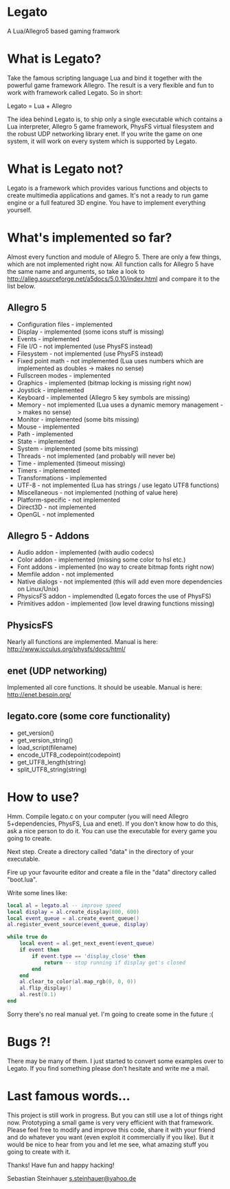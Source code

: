 Legato
======

A Lua/Allegro5 based gaming framwork

What is Legato?
===============

Take the famous scripting language Lua and bind it together with the powerful
game framework Allegro. The result is a very flexible and fun to work with
framework called Legato. So in short:

Legato = Lua + Allegro

The idea behind Legato is, to ship only a single executable which contains
a Lua interpreter, Allegro 5 game framework, PhysFS virtual filesystem and
the robust UDP networking library enet. If you write the game on one system,
it will work on every system which is supported by Legato.


What is Legato not?
===================

Legato is a framework which provides various functions and objects to create
multimedia applications and games. It's not a ready to run game engine or
a full featured 3D engine. You have to implement everything yourself.

What's implemented so far?
==========================

Almost every function and module of Allegro 5. There are only a few things,
which are not implemented right now. All function calls for Allegro 5 have
the same name and arguments, so take a look to
http://alleg.sourceforge.net/a5docs/5.0.10/index.html and compare it to the
list below.

Allegro 5
---------
* Configuration files - implemented
* Display             - implemented (some icons stuff is missing)
* Events              - implemented
* File I/O            - not implemented (use PhysFS instead)
* Filesystem          - not implemented (use PhysFS instead)
* Fixed point math    - not implemented (Lua uses numbers which are implemented as doubles -> makes no sense)
* Fullscreen modes    - implemented
* Graphics            - implemented (bitmap locking is missing right now)
* Joystick            - implemented
* Keyboard            - implemented (Allegro 5 key symbols are missing)
* Memory              - not implemented (Lua uses a dynamic memory management -> makes no sense)
* Monitor             - implemented (some bits missing)
* Mouse               - implemented
* Path                - implemented
* State               - implemented
* System              - implemented (some bits missing)
* Threads             - not implemented (and probably will never be)
* Time                - implemented (timeout missing)
* Timers              - implemented
* Transformations     - implemented
* UTF-8               - not implemented (Lua has strings / use legato UTF8 functions)
* Miscellaneous       - not implemented (nothing of value here)
* Platform-specific   - not implemented
* Direct3D            - not implemented
* OpenGL              - not implemented

Allegro 5 - Addons
------------------
* Audio addon         - implemented (with audio codecs)
* Color addon         - implemented (missing some color to hsl etc.)
* Font addons         - implemented (no way to create bitmap fonts right now)
* Memfile addon       - not implemented
* Native dialogs      - not implemented (this will add even more dependencies on Linux/Unix)
* PhysicsFS addon     - implemendted (Legato forces the use of PhysFS)
* Primitives addon    - implemented (low level drawing functions missing)

PhysicsFS
---------
Nearly all functions are implemented.
Manual is here: http://www.icculus.org/physfs/docs/html/

enet (UDP networking)
---------------------
Implemented all core functions. It should be useable.
Manual is here: http://enet.bespin.org/

legato.core (some core functionality)
-------------------------------------
* get_version()
* get_version_string()
* load_script(filename)
* encode_UTF8_codepoint(codepoint)
* get_UTF8_length(string)
* split_UTF8_string(string)

How to use?
===========

Hmm. Compile legato.c on your computer (you will need Allegro 5+dependencies, PhysFS,
Lua and enet). If you don't know how to do this, ask a nice person to do it. You can
use the executable for every game you going to create.

Next step. Create a directory called "data" in the directory of your executable.

Fire up your favourite editor and create a file in the "data" directory called
"boot.lua".

Write some lines like:

```Lua
local al = legato.al -- improve speed
local display = al.create_display(800, 600)
local event_queue = al.create_event_queue()
al.register_event_source(event_queue, display)

while true do
    local event = al.get_next_event(event_queue)
    if event then
        if event.type == 'display_close' then
            return -- stop running if display get's closed
        end
    end
    al.clear_to_color(al.map_rgb(0, 0, 0))
    al.flip_display()
    al.rest(0.1)
end
```

Sorry there's no real manual yet. I'm going to create some in the future :(


Bugs ?!
=======

There may be many of them. I just started to convert some examples over to
Legato. If you find something please don't hesitate and write me a mail.


Last famous words...
====================

This project is still work in progress. But you can still use a lot of things
right now. Prototyping a small game is very very efficient with that framework.
Please feel free to modify and improve this code, share it with your friend
and do whatever you want (even exploit it commercially if you like).
But it would be nice to hear from you and let me see, what amazing stuff you
going to create with it.

Thanks!
Have fun and happy hacking!

Sebastian Steinhauer <s.steinhauer@yahoo.de>
